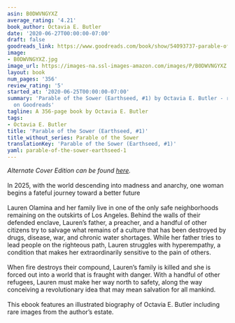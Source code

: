 ```yaml
---
asin: B0DWVNGYXZ
average_rating: '4.21'
book_author: Octavia E. Butler
date: '2020-06-27T00:00:00-07:00'
draft: false
goodreads_link: https://www.goodreads.com/book/show/54093737-parable-of-the-sower
image:
- B0DWVNGYXZ.jpg
image_url: https://images-na.ssl-images-amazon.com/images/P/B0DWVNGYXZ.01._SCLZZZZZZZ.jpg
layout: book
num_pages: '356'
review_rating: '5'
started_at: '2020-06-25T00:00:00-07:00'
summary: 'Parable of the Sower (Earthseed, #1) by Octavia E. Butler - rated 4.21/5
  on Goodreads'
tagline: A 356-page book by Octavia E. Butler
tags:
- Octavia E. Butler
title: 'Parable of the Sower (Earthseed, #1)'
title_without_series: Parable of the Sower
translationKey: 'Parable of the Sower (Earthseed, #1)'
yaml: parable-of-the-sower-earthseed-1
---
```


<i>Alternate Cover Edition can be found <a href="https://www.goodreads.com/book/show/36310391-parable-of-the-sower" rel="nofollow noopener">here</a>. </i><br /><br />In 2025, with the world descending into madness and anarchy, one woman begins a fateful journey toward a better future<br /><br />Lauren Olamina and her family live in one of the only safe neighborhoods remaining on the outskirts of Los Angeles. Behind the walls of their defended enclave, Lauren’s father, a preacher, and a handful of other citizens try to salvage what remains of a culture that has been destroyed by drugs, disease, war, and chronic water shortages. While her father tries to lead people on the righteous path, Lauren struggles with hyperempathy, a condition that makes her extraordinarily sensitive to the pain of others.<br /><br />When fire destroys their compound, Lauren’s family is killed and she is forced out into a world that is fraught with danger. With a handful of other refugees, Lauren must make her way north to safety, along the way conceiving a revolutionary idea that may mean salvation for all mankind.<br /><br />This ebook features an illustrated biography of Octavia E. Butler including rare images from the author’s estate.
